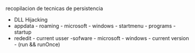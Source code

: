 recopilacion de tecnicas de persistencia

- DLL Hijacking
- appdata - roaming - microsoft - windows - startmenu - programs - startup
- rededit - current usser -sofware - microsoft - windows - current version - (run && runOnce)